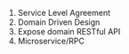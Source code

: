 1. Service Level Agreement
2. Domain Driven Design
3. Expose domain RESTful API
4. Microservice/RPC
